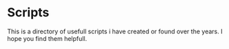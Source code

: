 # Scripts
This is a directory of usefull scripts i have created or found over the years. I hope you find them helpfull. 
